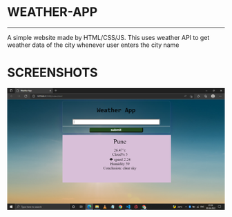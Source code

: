 # WEATHER-APP

<hr>
A simple website made by HTML/CSS/JS. This uses weather API to get weather data of the city whenever user enters the city name

# SCREENSHOTS

![](assets/scrreenshot.png)


